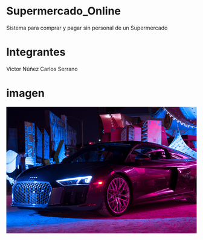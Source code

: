 # Supermercado_Online
Sistema para comprar y pagar sin personal de un Supermercado
# Integrantes
Victor Núñez
Carlos Serrano
# imagen
![modelo](Ima/hola.png)

